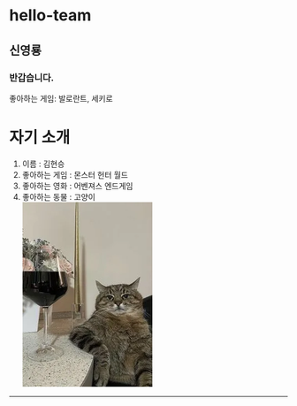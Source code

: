 # hello-team


## 신영룡
###  반갑습니다.
좋아하는 게임: 발로란트, 세키로

# 자기 소개
1. 이름 : 김현승   
2. 좋아하는 게임 : 몬스터 헌터 월드   
3. 좋아하는 영화 : 어벤져스 엔드게임   
4. 좋아하는 동물 : 고양이   
![alt text](<이리 와서 앉아봐라.png>)   
* * *